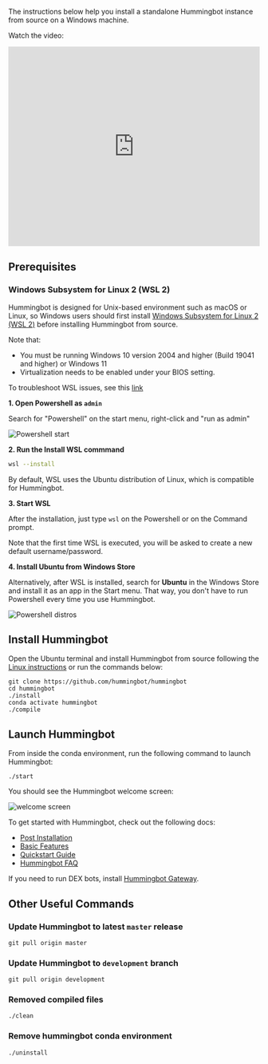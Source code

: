 The instructions below help you install a standalone Hummingbot instance from source on a Windows machine.

Watch the video:

<iframe style="width:100%; min-height:400px;" src="https://www.youtube.com/embed/i2Qb8vTLHbs" frameborder="0" allow="accelerometer; autoplay; encrypted-media; gyroscope; picture-in-picture" allowfullscreen></iframe>

## Prerequisites

### Windows Subsystem for Linux 2 (WSL 2)

Hummingbot is designed for Unix-based environment such as macOS or Linux, so Windows users should first install [Windows Subsystem for Linux 2 (WSL 2)](https://learn.microsoft.com/en-us/windows/wsl/install) before installing Hummingbot from source.

Note that:

- You must be running Windows 10 version 2004 and higher (Build 19041 and higher) or Windows 11
- Virtualization needs to be enabled under your BIOS setting.

To troubleshoot WSL issues, see this [link](https://learn.microsoft.com/en-us/windows/wsl/troubleshooting#installation-issues)

**1. Open Powershell as `admin`**

Search for "Powershell" on the start menu, right-click and "run as admin"

![Powershell start](/assets/img/wsl-powershell.png)

**2. Run the Install WSL commmand**

```bash
wsl --install
```

By default, WSL uses the Ubuntu distribution of Linux, which is compatible for Hummingbot.

**3. Start WSL**

After the installation, just type `wsl` on the Powershell or on the Command prompt.

Note that the first time WSL is executed, you will be asked to create a new default username/password.

**4. Install Ubuntu from Windows Store**

Alternatively, after WSL is installed, search for **Ubuntu** in the Windows Store and install it as an app in the Start menu. That way, you don't have to run Powershell every time you use Hummingbot.

![Powershell distros](/assets/img/wsl-distros.png)

## Install Hummingbot

Open the Ubuntu terminal and install Hummingbot from source following the [Linux instructions](./linux.md) or run the commands below:

```
git clone https://github.com/hummingbot/hummingbot
cd hummingbot
./install
conda activate hummingbot
./compile
```

## Launch Hummingbot

From inside the conda environment, run the following command to launch Hummingbot:
```
./start
```

You should see the Hummingbot welcome screen:

![welcome screen](/assets/img/welcome.png)

To get started with Hummingbot, check out the following docs:

* [Post Installation](post-installation.md)
* [Basic Features](../client/)
* [Quickstart Guide](../academy-content/posts/docker-installation-guide/0-index.md)
* [Hummingbot FAQ](../faq.md)

If you need to run DEX bots, install [Hummingbot Gateway](../gateway/index.md).

## Other Useful Commands

### Update Hummingbot to latest `master` release
```
git pull origin master
```

### Update Hummingbot to `development` branch
```
git pull origin development
```

### Removed compiled files
```
./clean
```

### Remove hummingbot conda environment
```
./uninstall
```